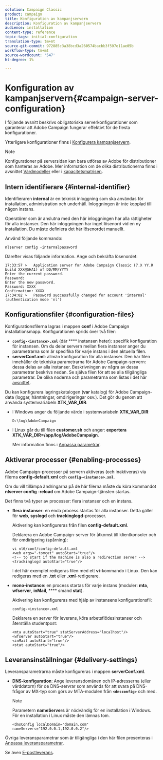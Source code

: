 ```yaml
---
solution: Campaign Classic
product: campaign
title: Konfiguration av kampanjservern
description: Konfiguration av kampanjservern
audience: installation
content-type: reference
topic-tags: initial-configuration
translation-type: tm+mt
source-git-commit: 972885c3a38bcd3a260574bacbb3f507e11ae05b
workflow-type: tm+mt
source-wordcount: '547'
ht-degree: 1%

---
```



# Konfiguration av kampanjservern{#campaign-server-configuration}

I följande avsnitt beskrivs obligatoriska serverkonfigurationer som garanterar att Adobe Campaign fungerar effektivt för de flesta konfigurationer.

Ytterligare konfigurationer finns i [Konfigurera kampanjservern](../../installation/using/configuring-campaign-server.md).

>[!NOTE]
>
>Konfigurationer på serversidan kan bara utföras av Adobe för distributioner som hanteras av Adobe. Mer information om de olika distributionerna finns i avsnittet [Värdmodeller](../../installation/using/hosting-models.md) eller i [kapacitetsmatrisen](../../installation/using/capability-matrix.md).

## Intern identifierare {#internal-identifier}

Identifieraren **internal** är en teknisk inloggning som ska användas för installation, administration och underhåll. Inloggningen är inte kopplad till någon instans.

Operatörer som är anslutna med den här inloggningen har alla rättigheter för alla instanser. Den här inloggningen har inget lösenord vid en ny installation. Du måste definiera det här lösenordet manuellt.

Använd följande kommando:

```
nlserver config -internalpassword
```

Därefter visas följande information. Ange och bekräfta lösenordet:

```
17:33:57 >   Application server for Adobe Campaign Classic (7.X YY.R build XXX@SHA1) of DD/MM/YYYY
Enter the current password.
Password:
Enter the new password.
Password: XXXX
Confirmation: XXXX
17:34:02 >   Password successfully changed for account 'internal' (authentication mode 'nl')
```

## Konfigurationsfiler {#configuration-files}

Konfigurationsfilerna lagras i mappen **conf** i Adobe Campaign installationsmapp. Konfigurationen sprids över två filer:

* **`config-<instance>.xml`** (där  **** instansen heter): specifik konfiguration för instansen. Om du delar servern mellan flera instanser anger du parametrarna som är specifika för varje instans i den aktuella filen.
* **serverConf.xml**: allmän konfiguration för alla instanser. Den här filen innehåller de tekniska parametrarna för Adobe Campaign-servern: dessa delas av alla instanser. Beskrivningen av några av dessa parametrar beskrivs nedan. Se själva filen för att se alla tillgängliga parametrar. De olika noderna och parametrarna som listas i det här [avsnittet](../../installation/using/the-server-configuration-file.md).

Du kan konfigurera lagringskatalogen (**var** katalog) för Adobe Campaign-data (loggar, hämtningar, omdirigeringar osv.). Det gör du genom att använda systemvariabeln **XTK_VAR_DIR**:

* I Windows anger du följande värde i systemvariabeln **XTK_VAR_DIR**

   ```
   D:\log\AdobeCampaign
   ```

* I Linux går du till filen **customer.sh** och anger: **exportera XTK_VAR_DIR=/app/log/AdobeCampaign**.

   Mer information finns i [Anpassa parametrar](../../installation/using/installing-packages-with-linux.md#personalizing-parameters).

## Aktiverar processer {#enabling-processes}

Adobe Campaign-processer på servern aktiveras (och inaktiveras) via filerna **config-default.xml** och **`config-<instance>.xml`**.

Om du vill tillämpa ändringarna på de här filerna måste du köra kommandot **nlserver config -reload** om Adobe Campaign-tjänsten startas.

Det finns två typer av processer: flera instanser och en instans.

* **flera instanser**: en enda process startas för alla instanser. Detta gäller för **web**, **syslogd** och **trackinglogd**-processer.

   Aktivering kan konfigureras från filen **config-default.xml**.

   Deklarera en Adobe Campaign-server för åtkomst till klientkonsoler och för omdirigering (spårning):

   ```
   vi nl6/conf/config-default.xml
   <web args="-tomcat" autoStart="true"/>  
   <!-- to start if the machine is also a redirection server -->  
   <trackinglogd autoStart="true"/>
   ```

   I det här exemplet redigeras filen med ett **vi**-kommando i Linux. Den kan redigeras med en **.txt** eller **.xml**-redigerare.

* **mono-instance**: en process startas för varje instans (moduler:  **mta**,  **wfserver**,  **inMail**,  **** smand  **stat**).

   Aktivering kan konfigureras med hjälp av instansens konfigurationsfil:

   ```
   config-<instance>.xml
   ```

   Deklarera en server för leverans, köra arbetsflödesinstanser och återställa studentpost:

   ```
   <mta autoStart="true" statServerAddress="localhost"/>
   <wfserver autoStart="true"/>  
   <inMail autoStart="true"/>
   <stat autoStart="true"/>
   ```

## Leveransinställningar {#delivery-settings}

Leveransparametrarna måste konfigureras i mappen **serverConf.xml**.

* **DNS-konfiguration**: Ange leveransdomänen och IP-adresserna (eller värddatorn) för de DNS-servrar som används för att svara på DNS-frågor av MX-typ som görs av MTA-modulen från  **`<dnsconfig>`** och med.

   >[!NOTE]
   >
   >Parametern **nameServers** är nödvändig för en installation i Windows. För en installation i Linux måste den lämnas tom.

   ```
   <dnsConfig localDomain="domain.com" nameServers="192.0.0.1,192.0.0.2"/>
   ```

Övriga leveransparametrar som är tillgängliga i den här filen presenteras i [Anpassa leveransparametrar](../../installation/using/configuring-campaign-server.md#personalizing-delivery-parameters).

Se även [E-postleverans](../../installation/using/email-deliverability.md).
